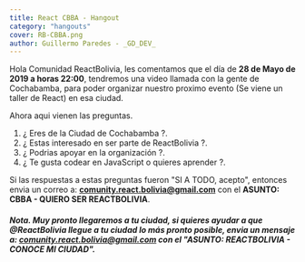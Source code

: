 ```yaml
---
title: React CBBA - Hangout
category: "hangouts"
cover: RB-CBBA.png
author: Guillermo Paredes - _GD_DEV_
---
```


Hola Comunidad ReactBolivia, les comentamos que el día de **28 de Mayo de 2019 a horas 22:00**, tendremos una video llamada con la gente de Cochabamba, para poder organizar nuestro proximo evento (Se viene un taller de React) en esa ciudad.

Ahora aqui vienen las preguntas.

1. ¿ Eres de la Ciudad de Cochabamba ?.
2. ¿ Estas interesado en ser parte de ReactBolivia ?.
3. ¿ Podrias apoyar en la organización  ?.
4. ¿ Te gusta codear en JavaScript o quieres aprender ?. 

Si las respuestas a estas preguntas fueron "SI A TODO, acepto", entonces envia un correo a: **comunity.react.bolivia@gmail.com**
con el **ASUNTO: CBBA - QUIERO SER REACTBOLIVIA**.



##### Nota. Muy pronto llegaremos a tu ciudad, si quieres ayudar a que @ReactBolivia llegue a tu ciudad lo más pronto posible, envia un mensaje a: **comunity.react.bolivia@gmail.com** con el "ASUNTO: REACTBOLIVIA - CONOCE MI CIUDAD".
